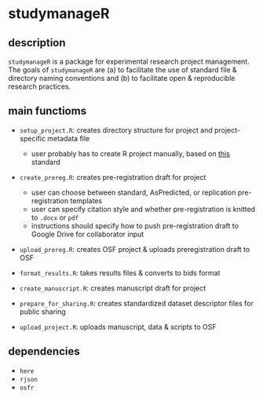 # studymanageR

## description

`studymanageR` is a package for experimental research project management. The goals of `studymanageR` are (a) to facilitate the use of standard file & directory naming conventions and (b) to facilitate open & reproducible research practices.

## main functioms

- `setup_project.R`: creates directory structure for project and project-specific metadata file

  - user probably has to create R project manually, based on [this](https://www.tidyverse.org/blog/2017/12/workflow-vs-script/) standard

- `create_prereg.R`: creates pre-registration draft for project

  - user can choose between standard, AsPredicted, or replication pre-registration templates
  - user can specify citation style and whether pre-registration is knitted to `.docx` or `pdf`
  - instructions should specify how to push pre-registration draft to Google Drive for collaborator input

- `upload_prereg.R`: creates OSF project & uploads preregistration draft to OSF

- `format_results.R`: takes results files & converts to bids format

- `create_manuscript.R`: creates manuscript draft for project

- `prepare_for_sharing.R`: creates standardized dataset descriptor files for public sharing

- `upload_project.R`: uploads manuscript, data & scripts to OSF

## dependencies

- `here`
- `rjson`
- `osfr`
